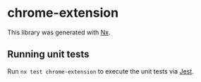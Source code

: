 # chrome-extension

This library was generated with [Nx](https://nx.dev).

## Running unit tests

Run `nx test chrome-extension` to execute the unit tests via [Jest](https://jestjs.io).
